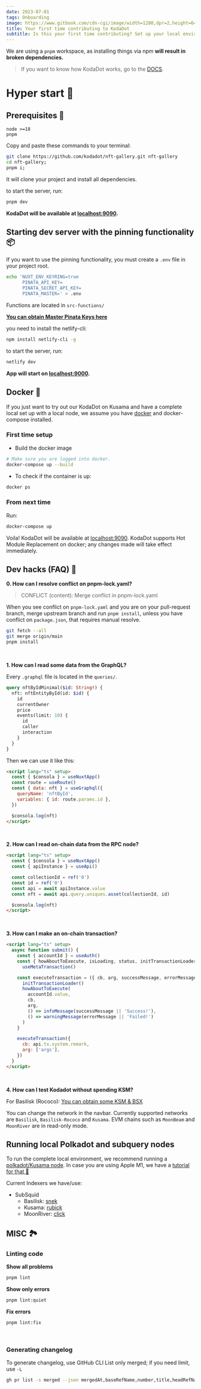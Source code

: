 ```yaml
---
date: 2023-07-01
tags: Onboarding
image: https://www.gitbook.com/cdn-cgi/image/width=1280,dpr=2,height=640,fit=contain,format=auto/https%3A%2F%2F1787703220-files.gitbook.io%2F~%2Ffiles%2Fv0%2Fb%2Fgitbook-x-prod.appspot.com%2Fo%2Fspaces%252F-MgfLdtGYbRx63ivinWz%252Fsocialpreview%252FBa1dBZZtvOrkCu4nwMOT%252Fcover.png%3Falt%3Dmedia%26token%3D9598f81f-80aa-4e5b-bff5-b612506e6bc7
title: Your first time contributing to KodaDot
subtitle: Is this your first time contributing? Set up your local environment here.
---
```


We are using a `pnpm` workspace, as installing things via npm **will result in broken dependencies.**

> If you want to know how KodaDot works, go to the [DOCS](https://docs.kodadot.xyz/).

# Hyper start 🚀

## Prerequisites 🎒

```MD
node >=18
pnpm
```

Copy and paste these commands to your terminal:

```bash
git clone https://github.com/kodadot/nft-gallery.git nft-gallery
cd nft-gallery;
pnpm i;
```

It will clone your project and install all dependencies.

to start the server, run:

```bash
pnpm dev
```

**KodaDot will be available at [localhost:9090](http://localhost:9090).**

## Starting dev server with the pinning functionality 📦

If you want to use the pinning functionality, you must create a `.env` file in your project root.

```bash
echo 'NUXT_ENV_KEYRING=true
      PINATA_API_KEY=
      PINATA_SECRET_API_KEY=
      PINATA_MASTER=' > .env
```

Functions are located in `src-functions/`

**[You can obtain Master Pinata Keys here](https://app.pinata.cloud/keys)**

you need to install the netlify-cli:

```bash
npm install netlify-cli -g
```

to start the server, run:

```bash
netlify dev
```

**App will start on [localhost:9000](http://localhost:9000).**

## Docker 🐳

If you just want to try out our KodaDot on Kusama and have a complete local set up with a local node, we assume you have [docker](https://docs.docker.com/get-docker/) and docker-compose installed.

### First time setup

- Build the docker image

```bash
# Make sure you are logged into docker.
docker-compose up --build
```

- To check if the container is up:

```bash
docker ps
```

### From next time

Run:

```bash
docker-compose up
```

Voila! KodaDot will be available at [localhost:9090](http://localhost:9090).
KodaDot supports Hot Module Replacement on docker; any changes made will take effect immediately.

## Dev hacks (FAQ) 🦇

**0. How can I resolve conflict on pnpm-lock.yaml?**

> CONFLICT (content): Merge conflict in pnpm-lock.yaml

When you see conflict on `pnpm-lock.yaml` and you are on your pull-request branch, merge upstream branch and run `pnpm install`, unless you have conflict on `package.json`, that requires manual resolve.

```bash
git fetch --all
git merge origin/main
pnpm install
```
<br/>

**1. How can I read some data from the GraphQL?**

Every `.graphql` file is located in the `queries/`.

```graphql
query nftByIdMinimal($id: String!) {
  nft: nftEntityById(id: $id) {
    id
    currentOwner
    price
    events(limit: 10) {
      id
      caller
      interaction
    }
  }
}
```

Then we can use it like this:

```html
<script lang="ts" setup>
  const { $consola } = useNuxtApp()
  const route = useRoute()
  const { data: nft } = useGraphql({
    queryName: 'nftById',
    variables: { id: route.params.id },
  })

  $consola.log(nft)
</script>
```
<br/>

**2. How can I read on-chain data from the RPC node?**

```html
<script lang="ts" setup>
  const { $consola } = useNuxtApp()
  const { apiInstance } = useApi()

  const collectionId = ref('0')
  const id = ref('0')
  const api = await apiInstance.value
  const nft = await api.query.uniques.asset(collectionId, id)

  $consola.log(nft)
</script>
```
<br/>

**3. How can I make an on-chain transaction?**

```html
<script lang="ts" setup>
  async function submit() {
    const { accountId } = useAuth()
    const { howAboutToExecute, isLoading, status, initTransactionLoader } =
      useMetaTransaction()

    const executeTransaction = ({ cb, arg, successMessage, errorMessage }) => {
      initTransactionLoader()
      howAboutToExecute(
        accountId.value,
        cb,
        arg,
        () => infoMessage(successMessage || 'Success!'),
        () => warningMessage(errorMessage || 'Failed!')
      )
    }

    executeTransaction({
      cb: api.tx.system.remark,
      arg: ['args'],
    })
  }
</script>
```
<br/>

**4. How can I test Kodadot without spending KSM?**

For Basilisk (Rococo):
[You can obtain some KSM & BSX](https://discord.com/channels/840514076538830888/881839877140930630)

You can change the network in the navbar.
Currently supported networks are `Basilisk`, `Basilisk-Rococo` and `Kusama`.
EVM chains such as `MoonBeam` and `MoonRiver` are in read-only mode.

## Running local Polkadot and subquery nodes

To run the complete local environment, we recommend running a [polkadot/Kusama node](https://github.com/paritytech/polkadot).
In case you are using Apple M1, we have a [tutorial for that 🍏 ](https://vikiival.medium.com/run-substrate-on-apple-m1-a2699743fae8)

Current Indexers we have/use:

- SubSquid
  - Basilisk: [snek](https://github.com/kodadot/snek)
  - Kusama: [rubick](https://github.com/kodadot/rubick)
  - MoonRiver: [click](https://github.com/kodadot/click)

## MISC 🏞

### Linting code

**Show all problems**

```bash
pnpm lint
```

**Show only errors**

```bash
pnpm lint:quiet
```

**Fix errors**

```bash
pnpm lint:fix
```
<br/>

### Generating changelog

To generate changelog, use GitHub CLI
List only merged; if you need limit, use `-L`

```bash
gh pr list -s merged --json mergedAt,baseRefName,number,title,headRefName -B main -L 37 | jq -r '.[] | .number, .title' | sed '/^[0-9]/{N; s/\n/ /;}'
```
